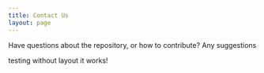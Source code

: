 ```yaml
---
title: Contact Us
layout: page
---
```


Have questions about the repository, or how to contribute? Any suggestions

testing without layout
it works!
